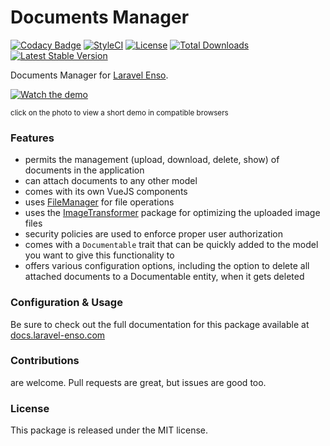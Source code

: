 # Documents Manager
[![Codacy Badge](https://api.codacy.com/project/badge/Grade/3118ebe6bb4647df99675e83a9f56de2)](https://www.codacy.com/app/laravel-enso/DocumentsManager?utm_source=github.com&amp;utm_medium=referral&amp;utm_content=laravel-enso/DocumentsManager&amp;utm_campaign=Badge_Grade)
[![StyleCI](https://styleci.io/repos/85587885/shield?branch=master)](https://styleci.io/repos/85587885)
[![License](https://poser.pugx.org/laravel-enso/datatable/license)](https://packagist.org/packages/laravel-enso/datatable)
[![Total Downloads](https://poser.pugx.org/laravel-enso/documentsmanager/downloads)](https://packagist.org/packages/laravel-enso/documentsmanager)
[![Latest Stable Version](https://poser.pugx.org/laravel-enso/documentsmanager/version)](https://packagist.org/packages/laravel-enso/documentsmanager)

Documents Manager for [Laravel Enso](https://github.com/laravel-enso/Enso).

[![Watch the demo](https://laravel-enso.github.io/documentsmanager/screenshots/bulma_019_thumb.png)](https://laravel-enso.github.io/documentsmanager/videos/bulma_demo_01.webm)

<sup>click on the photo to view a short demo in compatible browsers</sup>

### Features

- permits the management (upload, download, delete, show) of documents in the application
- can attach documents to any other model
- comes with its own VueJS components
- uses [FileManager](https://github.com/laravel-enso/FileManager) for file operations
- uses the [ImageTransformer](https://github.com/laravel-enso/ImageTransformer) package for optimizing 
the uploaded image files
- security policies are used to enforce proper user authorization
- comes with a `Documentable` trait that can be quickly added to the model you want to give this functionality to
- offers various configuration options, including the option to delete all attached documents 
to a Documentable entity, when it gets deleted 

### Configuration & Usage

Be sure to check out the full documentation for this package available at [docs.laravel-enso.com](https://docs.laravel-enso.com/packages/documents-manager.html)

### Contributions

are welcome. Pull requests are great, but issues are good too.

### License

This package is released under the MIT license.